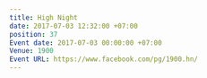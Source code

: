 ```yaml
---
title: High Night
date: 2017-07-03 12:32:00 +07:00
position: 37
Event date: 2017-07-03 00:00:00 +07:00
Venue: 1900
Event URL: https://www.facebook.com/pg/1900.hn/
---
```


